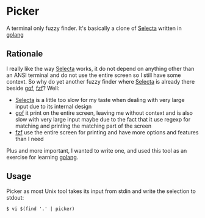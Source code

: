 # Picker

A terminal only fuzzy finder. It's basically a clone of [Selecta][] written in [golang][]

## Rationale

I really like the way [Selecta][] works, it do not depend on anything other than an ANSI terminal and do not use the entire screen so I still have some context.
So why do yet another fuzzy finder where [Selecta][] is already there beside [gof][], [fzf][]?
Well:
* [Selecta][] is a little too slow for my taste when dealing with very large input due to its internal design
* [gof][] it print on the entire screen, leaving me without context and is also slow with very large input maybe due to the fact that it use regexp for matching and printing the matching part of the screen
* [fzf][] use the entire screen for printing and have more options and features than I need

Plus and more important, I wanted to write one, and used this tool as an exercise for learning [golang][].

[golang]: http://golang.org
[Selecta]: https://github.com/garyberngardt/selecta
[gof]: https://github.com/mattn/gof
[fzf]: https://github.com/junegunn/fzf

## Usage

Picker as most Unix tool takes its input from stdin and write the selection to stdout:

```
$ vi $(find '.' | picker)
```
